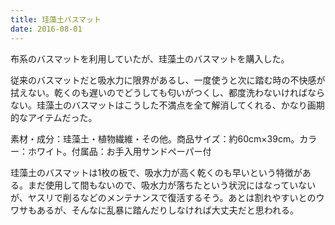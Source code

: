 ```yaml
---
title: 珪藻土バスマット
date: 2016-08-01
---
```


布系のバスマットを利用していたが、珪藻土のバスマットを購入した。

従来のバスマットだと吸水力に限界があるし、一度使うと次に踏む時の不快感が拭えない。乾くのも遅いのでどうしても匂いがつくし、都度洗わないければならない。珪藻土のバスマットはこうした不満点を全て解消してくれる、かなり画期的なアイテムだった。

<affiliate-link
  src="https://images-na.ssl-images-amazon.com/images/I/71bKmNGmqcL._SX425_.jpg"
  href="https://www.amazon.co.jp/dp/B016BP854A/"
  tag="1000ch-22"
  title="ROOMMATE 珪藻土バスマット 約60cm×39cm EB-RM5000BM">
  素材・成分：珪藻土・植物繊維・その他。商品サイズ：約60cm×39cm。カラー：ホワイト。付属品：お手入用サンドペーパー付
</affiliate-link>

珪藻土のバスマットは1枚の板で、吸水力が高く乾くのも早いという特徴がある。まだ使用して間もないので、吸水力が落ちたという状況にはなっていないが、ヤスリで削るなどのメンテナンスで復活するそう。あとは割れやすいとのウワサもあるが、そんなに乱暴に踏んだりしなければ大丈夫だと思われる。
